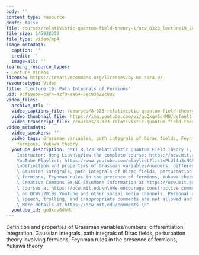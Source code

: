 ```yaml
---
body: ''
content_type: resource
draft: false
file: courses/relativistic-quantum-field-theory-i/ocw_8323_lecture19_2023apr19_360p_16_9.mp4
file_size: 145928350
file_type: video/mp4
image_metadata:
  caption: ''
  credit: ''
  image-alt: ''
learning_resource_types:
- Lecture Videos
license: https://creativecommons.org/licenses/by-nc-sa/4.0/
resourcetype: Video
title: 'Lecture 19: Path Integrals of Fermions'
uid: 9cf19eba-caf4-42f0-aa64-5ec93b22c882
video_files:
  archive_url: ''
  video_captions_file: /courses/8-323-relativistic-quantum-field-theory-i-spring-2023/1xKpgn4UOiwO__eM6gIghZ5-cY6MQvsXT_transcript.webvtt
  video_thumbnail_file: https://img.youtube.com/vi/guQxqv6dhMU/default.jpg
  video_transcript_file: /courses/8-323-relativistic-quantum-field-theory-i-spring-2023/1xKpgn4UOiwO__eM6gIghZ5-cY6MQvsXT_transcript.pdf
video_metadata:
  video_speakers: ''
  video_tags: Grassman variables, path integrals of Dirac fields, Feynman rules for
    fermions, Yukawa theory
  youtube_description: "MIT 8.323 Relativistic Quantum Field Theory I, Spring 2023\n\
    Instructor: Hong Liu\n\nView the complete course: https://ocw.mit.edu/courses/8-323-relativistic-quantum-field-theory-i-spring-2023/\n\
    YouTube Playlist: https://www.youtube.com/playlist?list=PLUl4u3cNGP61AV6bhf4mB3tCyWQrI_uU5\n\
    \nDefinition and properties of Grassman variables/numbers: differentiation, integration,\
    \ Gaussian integrals, path integrals of Dirac fields, perturbation theory involving\
    \ fermions, Feynman rules in the presence of fermions, Yukawa theory \n\nLicense:\
    \ Creative Commons BY-NC-SA\nMore information at https://ocw.mit.edu/terms\nMore\
    \ courses at https://ocw.mit.edu\n\nWe encourage constructive comments and discussion\
    \ on OCW\u2019s YouTube and other social media channels. Personal attacks, hate\
    \ speech, trolling, and inappropriate comments are not allowed and may be removed.\
    \ More details at https://ocw.mit.edu/comments.\n"
  youtube_id: guQxqv6dhMU
---
```

Definition and properties of Grassman variables/numbers: differentiation, integration, Gaussian integrals, path integrals of Dirac fields, perturbation theory involving fermions, Feynman rules in the presence of fermions, Yukawa theory